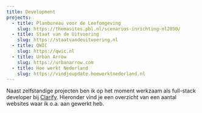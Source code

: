 ```yaml
---
title: Development
projects:
  - title: Planbureau voor de Leefomgeving
    slug: https://themasites.pbl.nl/scenarios-inrichting-nl2050/
  - title: Staat van de Uitvoering
    slug: https://staatvandeuitvoering.nl
  - title: QWIC
    slug: https://qwic.nl
  - title: Urban Arrow
    slug: https://urbanarrow.com
  - title: Hoe werkt Nederland
    slug: https://vindjeupdate.hoewerktnederland.nl
---
```


Naast zelfstandige projecten ben ik op het moment werkzaam als full-stack developer bij 	[Clarify](https://clarify.nl). Hieronder vind je een overzicht van een aantal websites waar ik o.a. aan gewerkt heb.